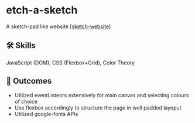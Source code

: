 # etch-a-sketch
A sketch-pad like website
[[sketch-website]](https://mathdebate09.github.io/etch-a-sketch/)

## 🛠 Skills 
JavaScript (DOM), CSS (Flexbox+Grid), Color Theory

## 💭 Outcomes

- Utilized eventListenrs extensively for main canvas and selecting colours of choice
- Use flexbox accordingly to structure the page in well padded layoput
- Utilized google-fonts APIs
